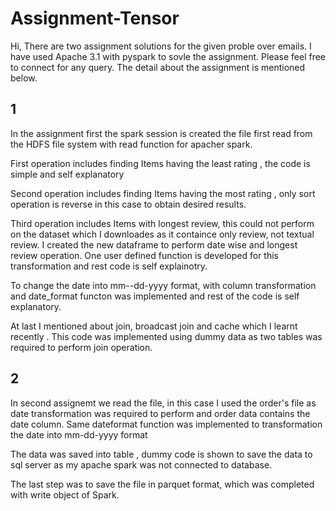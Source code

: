 # Assignment-Tensor

Hi,
There are two assignment solutions for the given proble over emails. I have used Apache 3.1 with pyspark to sovle the assignment. Please feel free to connect for any query. The detail about the assignment is mentioned below. 

## 1
In the assignment first the spark session is created the file first read from the HDFS file system with read function 
for apacher spark. 

First operation includes finding Items having the least rating , the code is simple and self explanatory

Second operation includes finding Items having the most rating , only sort operation is reverse in this case to obtain desired results.

Third operation includes Items with longest review, this could not perform on the dataset which I downloades as it containce only review, not textual review. I created the new dataframe to perform date wise and longest review operation. One user defined function is developed for this transformation and rest code is self explainotry.

To change the date into mm--dd-yyyy format,  with column transformation and date_format functon was implemented and rest of the code is self explanatory.

At last I mentioned about join, broadcast join and cache which I learnt recently . This code was implemented using dummy data as two tables was required to perform join operation.

## 2

In second assignemt we read the file, in this case I used the order's file as date transformation was required to perform and order data contains the date column. Same dateformat function was implemented to transformation the date into mm-dd-yyyy format


The data was saved into table , dummy code is shown to save the data to sql server as my apache spark was not connected to database.

The last step was to save the file in parquet format, which was completed with write object of Spark. 




